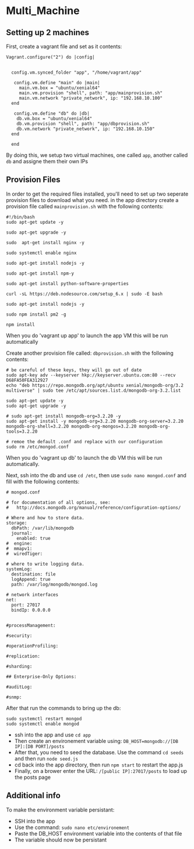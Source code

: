 # Multi_Machine

## Setting up 2 machines
First, create a vagrant file and set as it contents:
```
Vagrant.configure("2") do |config|

  
  config.vm.synced_folder "app", "/home/vagrant/app"
  
   config.vm.define "main" do |main|
	 main.vm.box = "ubuntu/xenial64"
	 main.vm.provision "shell", path: "app/mainprovision.sh"
	 main.vm.network "private_network", ip: "192.168.10.100"
  end
  
   config.vm.define "db" do |db|
    db.vm.box = "ubuntu/xenial64"
	db.vm.provision "shell", path: "app/dbprovision.sh"
	db.vm.network "private_network", ip: "192.168.10.150"
  end
  
  end
  ```
  By doing this, we setup two virtual machines, one called `app`, another called `db` and assigne them their own IPs
  
  ## Provision Files
  In order to get the required files installed, you'll need to set up two seperate provision files to download what you need.
  in the app directory create a provision file called `mainprovision.sh` with the following contents:
  ```
#!/bin/bash
sudo apt-get update -y

sudo apt-get upgrade -y

sudo  apt-get install nginx -y

sudo systemctl enable nginx

sudo apt-get install nodejs -y

sudo apt-get install npm-y

sudo apt-get install python-software-properties

curl -sL https://deb.nodesource.com/setup_6.x | sudo -E bash

sudo apt-get install nodejs -y

sudo npm install pm2 -g

npm install
```
When you do 'vagrant up app' to launch the app VM this will be run automatically

Create another provision file called: `dbprovision.sh` with the following contents:
```
# be careful of these keys, they will go out of date
sudo apt-key adv --keyserver hkp://keyserver.ubuntu.com:80 --recv D68FA50FEA312927
echo "deb https://repo.mongodb.org/apt/ubuntu xenial/mongodb-org/3.2 multiverse" | sudo tee /etc/apt/sources.list.d/mongodb-org-3.2.list

sudo apt-get update -y
sudo apt-get upgrade -y

# sudo apt-get install mongodb-org=3.2.20 -y
sudo apt-get install -y mongodb-org=3.2.20 mongodb-org-server=3.2.20 mongodb-org-shell=3.2.20 mongodb-org-mongos=3.2.20 mongodb-org-tools=3.2.20

# remoe the default .conf and replace with our configuration
sudo rm /etc/mongod.conf
```
When you do 'vagrant up db' to launch the db VM this will be run automatically.

Next, ssh into the db and use `cd /etc`, then use `sudo nano mongod.conf` and fill with the following contents:
```
# mongod.conf

# for documentation of all options, see:
#   http://docs.mongodb.org/manual/reference/configuration-options/

# Where and how to store data.
storage:
  dbPath: /var/lib/mongodb
  journal:
    enabled: true
#  engine:
#  mmapv1:
#  wiredTiger:

# where to write logging data.
systemLog:
  destination: file
  logAppend: true
  path: /var/log/mongodb/mongod.log

# network interfaces
net:
  port: 27017
  bindIp: 0.0.0.0


#processManagement:

#security:

#operationProfiling:

#replication:

#sharding:

## Enterprise-Only Options:

#auditLog:

#snmp:
```
After that run the commands to bring up the db:
```
sudo systemctl restart mongod
sudo systemctl enable mongod
```

- ssh into the app and use `cd app`
- Then create an environement variable using: `DB_HOST=mongodb://[DB IP]:[DB PORT]/posts`
- After that, you need to seed the database. Use the command `cd seeds` and then run `node seed.js`
- cd back into the app directory, then run `npm start` to restart the app.js
- Finally, on a brower enter the URL: `/[public IP]:27017/posts` to load up the posts page

## Additional info
To make the environment variable persistant:
- SSH into the app
- Use the command: `sudo nano etc/environement`
- Paste the DB_HOST environment variable into the contents of that file
- The variable should now be persistant
